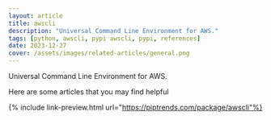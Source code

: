 ```yaml
---
layout: article
title: awscli
description: "Universal Command Line Environment for AWS."
tags: [python, awscli, pypi awscli, pypi, references]
date: 2023-12-27
cover: /assets/images/related-articles/general.png
---
```


Universal Command Line Environment for AWS.

Here are some articles that you may find helpful

{% include link-preview.html url="https://piptrends.com/package/awscli"%}